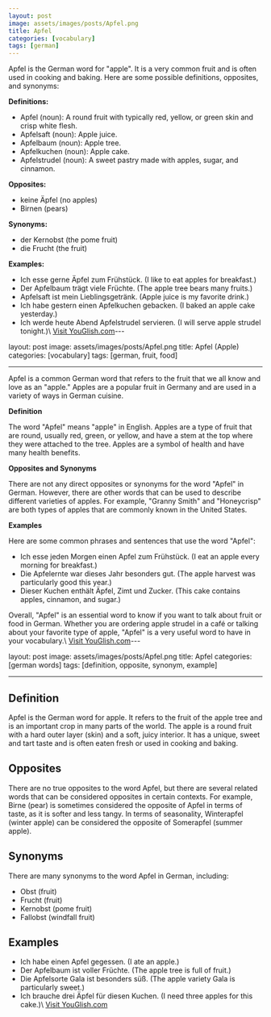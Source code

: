 ```yaml
---
layout: post
image: assets/images/posts/Apfel.png
title: Apfel
categories: [vocabulary]
tags: [german]
---
```


Apfel is the German word for "apple". It is a very common fruit and is often used in cooking and baking. Here are some possible definitions, opposites, and synonyms:

**Definitions:**
- Apfel (noun): A round fruit with typically red, yellow, or green skin and crisp white flesh.
- Apfelsaft (noun): Apple juice.
- Apfelbaum (noun): Apple tree.
- Apfelkuchen (noun): Apple cake.
- Apfelstrudel (noun): A sweet pastry made with apples, sugar, and cinnamon.

**Opposites:**
- keine Äpfel (no apples)
- Birnen (pears)

**Synonyms:**
- der Kernobst (the pome fruit)
- die Frucht (the fruit)

**Examples:**
- Ich esse gerne Äpfel zum Frühstück. (I like to eat apples for breakfast.)
- Der Apfelbaum trägt viele Früchte. (The apple tree bears many fruits.)
- Apfelsaft ist mein Lieblingsgetränk. (Apple juice is my favorite drink.)
- Ich habe gestern einen Apfelkuchen gebacken. (I baked an apple cake yesterday.)
- Ich werde heute Abend Apfelstrudel servieren. (I will serve apple strudel tonight.)\ <a id="yg-widget-0" class="youglish-widget" data-query="Apfel" data-lang="german" data-components="8412" data-auto-start="0" data-bkg-color="theme_light" data-title="How%20to%20pronounce%20Apfel%20in%20German"  rel="nofollow" href="https://youglish.com">Visit YouGlish.com</a><script async src="https://youglish.com/public/emb/widget.js" charset="utf-8"></script>---

layout: post
image: assets/images/posts/Apfel.png
title: Apfel (Apple)
categories: [vocabulary]
tags: [german, fruit, food]

---

Apfel is a common German word that refers to the fruit that we all know and love as an "apple." Apples are a popular fruit in Germany and are used in a variety of ways in German cuisine.

**Definition**

The word "Apfel" means "apple" in English. Apples are a type of fruit that are round, usually red, green, or yellow, and have a stem at the top where they were attached to the tree. Apples are a symbol of health and have many health benefits.

**Opposites and Synonyms**

There are not any direct opposites or synonyms for the word "Apfel" in German. However, there are other words that can be used to describe different varieties of apples. For example, "Granny Smith" and "Honeycrisp" are both types of apples that are commonly known in the United States.

**Examples**

Here are some common phrases and sentences that use the word "Apfel":

- Ich esse jeden Morgen einen Apfel zum Frühstück. (I eat an apple every morning for breakfast.)
- Die Apfelernte war dieses Jahr besonders gut. (The apple harvest was particularly good this year.)
- Dieser Kuchen enthält Äpfel, Zimt und Zucker. (This cake contains apples, cinnamon, and sugar.)

Overall, "Apfel" is an essential word to know if you want to talk about fruit or food in German. Whether you are ordering apple strudel in a café or talking about your favorite type of apple, "Apfel" is a very useful word to have in your vocabulary.\ <a id="yg-widget-0" class="youglish-widget" data-query="Apfel" data-lang="german" data-components="8412" data-auto-start="0" data-bkg-color="theme_light" data-title="How%20to%20pronounce%20Apfel%20in%20German"  rel="nofollow" href="https://youglish.com">Visit YouGlish.com</a><script async src="https://youglish.com/public/emb/widget.js" charset="utf-8"></script>---

layout: post
image: assets/images/posts/Apfel.png
title: Apfel
categories: [german words]
tags: [definition, opposite, synonym, example]

---

## Definition

Apfel is the German word for apple. It refers to the fruit of the apple tree and is an important crop in many parts of the world. The apple is a round fruit with a hard outer layer (skin) and a soft, juicy interior. It has a unique, sweet and tart taste and is often eaten fresh or used in cooking and baking.

## Opposites

There are no true opposites to the word Apfel, but there are several related words that can be considered opposites in certain contexts. For example, Birne (pear) is sometimes considered the opposite of Apfel in terms of taste, as it is softer and less tangy. In terms of seasonality, Winterapfel (winter apple) can be considered the opposite of Somerapfel (summer apple).

## Synonyms

There are many synonyms to the word Apfel in German, including:

- Obst (fruit)
- Frucht (fruit)
- Kernobst (pome fruit)
- Fallobst (windfall fruit)

## Examples

- Ich habe einen Apfel gegessen. (I ate an apple.)
- Der Apfelbaum ist voller Früchte. (The apple tree is full of fruit.)
- Die Apfelsorte Gala ist besonders süß. (The apple variety Gala is particularly sweet.)
- Ich brauche drei Äpfel für diesen Kuchen. (I need three apples for this cake.)\ <a id="yg-widget-0" class="youglish-widget" data-query="Apfel" data-lang="german" data-components="8412" data-auto-start="0" data-bkg-color="theme_light" data-title="How%20to%20pronounce%20Apfel%20in%20German"  rel="nofollow" href="https://youglish.com">Visit YouGlish.com</a><script async src="https://youglish.com/public/emb/widget.js" charset="utf-8"></script>